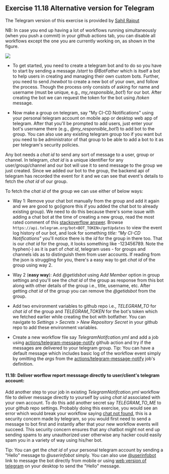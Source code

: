 ## Exercise 11.18 Alternative version for Telegram

The Telegram version of this exercise is provided by [Sahil Rajput](https://github.com/sahilrajput03)

NB: In case you end up having a lot of workflows running simultaneously (when you push a commit) in your github actions tab, you can disable all workflows except the one you are currently working on, as shown in the figure.

![](https://i.imgur.com/MJ6QBZF.png)

- To get started, you need to create a telegram bot and to do so you have to start by sending a message <i>/start</i> to <i>@BotFather</i> which is itself a bot to help users in creating and managing their own custom bots. Further, you need to send <i>/newbot</i> to create a new bot of your own, and follow the process. Though the process only consists of asking for name and username (must be unique, e.g., <i>my\_responsible_bot1</i>) for our bot. After creating the bot we can request the token for the bot using <i>/token</i> message.

- Now make a group on telegram, say "My CI-CD Notifications" using your personal telegram account on mobile app or desktop web app of telegram. After that you'll be prompted to add users, just enter your bot's username there (e.g., <i>@my\_responsible_bot1</i>) to add bot to the group. You can also use any existing telegram group too if you want but you need to be administrator of that group to be able to add a bot to it as per telegram's security policies.

Any bot needs a <i>chat id</i> to send any sort of message to a user, group or channel. In telegram, <i>chat id</i> is a unique identifier for any user/group/channel and our bot will use it to send message to the group we just created. Since we added our bot to the group, the backend api of telegram has recorded the event for it and we can see that event's details to fetch the <i>chat id</i> of our group.

To fetch the <i>chat id</i> of the group we can use either of below ways:

- Way 1: Remove your chat bot manually from the group and add it again and we are good to go(ignore this if you added the chat bot to already existing group). We need to do this because there's some issue with adding a chat bot at the time of creating a new group, read the most rated comment of this [stackoverflow answer](https://stackoverflow.com/a/32572159/10012446). Browse `https://api.telegram.org/bot<BOT_TOKEN>/getUpdates` to view the event log history of our bot, and look for something <i>title: "My CI-CD Notifications"</i> you'll notice there is the <i>id</i> for the group in there too. That is our <i>chat id</i> for the group, it looks something like -123456789. Note the hyphen(-) as it is part of <i>chat id</i>, telegram uses - for groups and channels ids as to distinguish them from user accounts. If reading from the json is struggling for you, there's a easy way to get <i>chat id</i> of the group using way 2.

- Way 2 (**easy way**): Add <i>@getidsbot</i> using <i>Add Member</i> option in group settings and you'll see the <i>chat id</i> of the group as response from this bot along with other details of the group i.e., title, username, etc. After getting <i>chat id</i> of the group you can remove the <i>@getidsbot</i> from the group.

- Add two environment variables to github repo i.e., <i>TELEGRAM\_TO</i> for <i>chat id</i> of the group and <i>TELEGRAM\_TOKEN</i> for the bot's token which we fetched earlier while creating the bot with botfather. You can navigate to <i>Settings > Secrets > New Repository Secret</i> in your github repo to add these environment variables.

- Create a new workflow file say <i>TelegramNotifcation.yml</i> and add a job using [actions/telegram-message-notify](https://github.com/marketplace/actions/telegram-message-notify) github action and try if the messages are delivered to your telegram group. Tip: You can have a default message which includes basic log of the workflow event simply by omitting the <i>args</i> from the [actions/telegram-message-notify](https://github.com/marketplace/actions/telegram-message-notify) job's definition.

#### 11.18: Deliver worflow report messsage directly to user/client's telegram account:

Add another step to your job in existing <i>TelegramNotifcation.yml</i> workflow file to deliver message directly to yourself by using <i>chat id</i> associated with your own account. To do this add  another secret say <i>TELEGRAM\_TO\_ME</i> to your github repo settings. Probably doing this exercise, you would see an error which would break your workflow saying [chat not found](https://stackoverflow.com/a/41291666), this is a security concern made by telegram, so you would first need to send a message to bot first and instantly after that your new workflow events will succeed. This security concern ensures that any chatbot might not end up sending spams to any unauthorized user otherwise any hacker could easily spam you in a variety of way using his/her bot.

Tip: You can get the <i>chat id</i> of your personal telegram account by sending a "Hello" message to <i>@userinfobot</i> simply. You can also use [@userinfobot](https://t.me/userinfobot) link to message the bot directly from mobile or using [web version of telegram](https://web.telegram.org/) on your desktop to send the "Hello" message.
